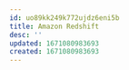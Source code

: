 ```yaml
---
id: uo89kk249k772ujdz6eni5b
title: Amazon Redshift
desc: ''
updated: 1671080983693
created: 1671080983693
---
```


